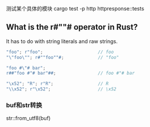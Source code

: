  测试某个具体的模块
 cargo test -p http httpresponse::tests


 ## What is the r#""# operator in Rust?

It has to do with string literals and raw strings.
```rust
"foo"; r"foo";                     // foo
"\"foo\""; r#""foo""#;             // "foo"

"foo #\"# bar";
r##"foo #"# bar"##;                // foo #"# bar

"\x52"; "R"; r"R";                 // R
"\\x52"; r"\x52";                  // \x52
```


### buf和str转换

str::from_utf8(buf)